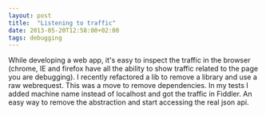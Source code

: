 ```yaml
---
layout: post
title:  "Listening to traffic"
date: 2013-05-20T12:58:00+02:00
tags: debugging
---
```


While developing a web app, it's easy to inspect the traffic in the browser (chrome, IE and firefox have all the ability to show traffic related to the page you are debugging). I recently refactored a lib to remove a library and use a raw webrequest. This was a move to remove dependencies. In my tests I added machine name instead of localhost and got the traffic in Fiddler. An easy way to remove the abstraction and start accessing the real json api.
